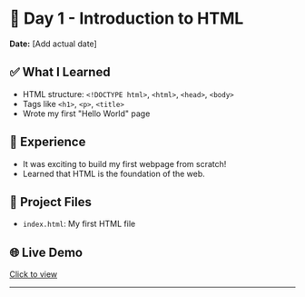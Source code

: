 # 🌟 Day 1 - Introduction to HTML

**Date:** [Add actual date]

## ✅ What I Learned
- HTML structure: `<!DOCTYPE html>`, `<html>`, `<head>`, `<body>`
- Tags like `<h1>`, `<p>`, `<title>`
- Wrote my first "Hello World" page

## 🧠 Experience
- It was exciting to build my first webpage from scratch!
- Learned that HTML is the foundation of the web.

## 📂 Project Files
- `index.html`: My first HTML file

## 🌐 Live Demo
[Click to view](https://nitincodeblooded.github.io/vocational-training-journey/Day01/code/index.html)

---
